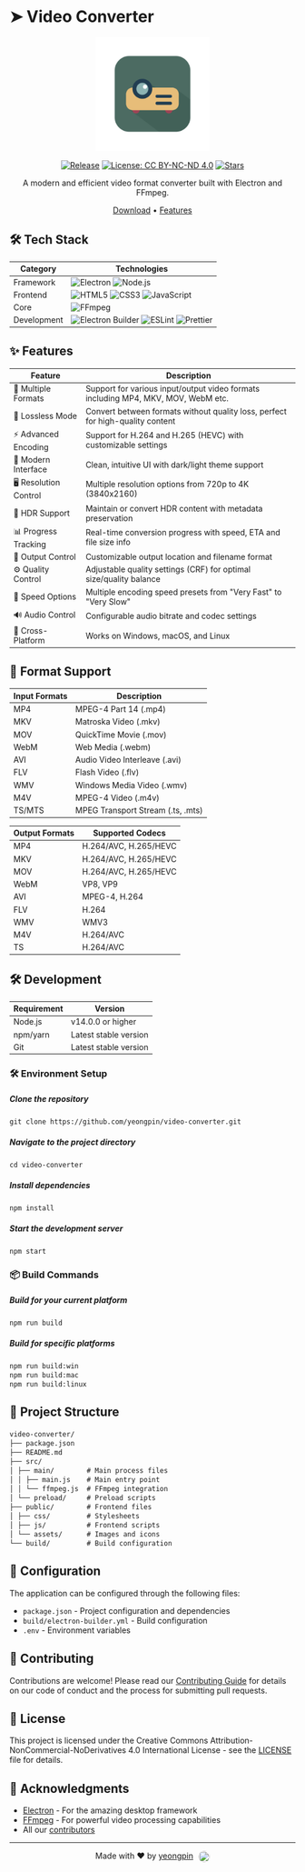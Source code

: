 # ➤ Video Converter
<div align="center">
<p align="center">
  <img src="./public/assets/app-icon.svg" alt="Video Converter Logo" width="200"/>
</p>

<p align="center">

[![Release](https://img.shields.io/github/v/release/yeongpin/video-converter?style=flat-square&logo=github&color=blue)](https://github.com/yeongpin/video-converter/releases/latest)
[![License: CC BY-NC-ND 4.0](https://img.shields.io/badge/License-CC_BY--NC--ND_4.0-lightgrey.svg)](https://creativecommons.org/licenses/by-nc-nd/4.0/)
[![Stars](https://img.shields.io/github/stars/yeongpin/video-converter?style=flat-square&logo=github)](https://github.com/yeongpin/video-converter/stargazers)

A modern and efficient video format converter built with Electron and FFmpeg.

[Download](https://github.com/yeongpin/video-converter/releases) • [Features](#features)

</p>
</div>

## 🛠 Tech Stack

| Category | Technologies |
|----------|-------------|
| Framework | ![Electron](https://img.shields.io/badge/Electron-47848F?style=flat-square&logo=electron&logoColor=white) ![Node.js](https://img.shields.io/badge/Node.js-339933?style=flat-square&logo=nodedotjs&logoColor=white) |
| Frontend | ![HTML5](https://img.shields.io/badge/HTML5-E34F26?style=flat-square&logo=html5&logoColor=white) ![CSS3](https://img.shields.io/badge/CSS3-1572B6?style=flat-square&logo=css3&logoColor=white) ![JavaScript](https://img.shields.io/badge/JavaScript-F7DF1E?style=flat-square&logo=javascript&logoColor=black) |
| Core | ![FFmpeg](https://img.shields.io/badge/FFmpeg-007808?style=flat-square&logo=ffmpeg&logoColor=white) |
| Development | ![Electron Builder](https://img.shields.io/badge/Electron_Builder-47848F?style=flat-square&logo=electron&logoColor=white) ![ESLint](https://img.shields.io/badge/ESLint-4B32C3?style=flat-square&logo=eslint&logoColor=white) ![Prettier](https://img.shields.io/badge/Prettier-F7B93E?style=flat-square&logo=prettier&logoColor=black) |

## ✨ Features

| Feature | Description |
|---------|-------------|
| 🎥 Multiple Formats | Support for various input/output video formats including MP4, MKV, MOV, WebM etc. |
| 🔄 Lossless Mode | Convert between formats without quality loss, perfect for high-quality content |
| ⚡ Advanced Encoding | Support for H.264 and H.265 (HEVC) with customizable settings |
| 🎨 Modern Interface | Clean, intuitive UI with dark/light theme support |
| 🖥️ Resolution Control | Multiple resolution options from 720p to 4K (3840x2160) |
| 🌈 HDR Support | Maintain or convert HDR content with metadata preservation |
| 📊 Progress Tracking | Real-time conversion progress with speed, ETA and file size info |
| 💾 Output Control | Customizable output location and filename format |
| ⚙️ Quality Control | Adjustable quality settings (CRF) for optimal size/quality balance |
| 🚀 Speed Options | Multiple encoding speed presets from "Very Fast" to "Very Slow" |
| 🔊 Audio Control | Configurable audio bitrate and codec settings |
| 📱 Cross-Platform | Works on Windows, macOS, and Linux |

## 📝 Format Support

| Input Formats | Description |
|--------------|-------------|
| MP4 | MPEG-4 Part 14 (.mp4) |
| MKV | Matroska Video (.mkv) |
| MOV | QuickTime Movie (.mov) |
| WebM | Web Media (.webm) |
| AVI | Audio Video Interleave (.avi) |
| FLV | Flash Video (.flv) |
| WMV | Windows Media Video (.wmv) |
| M4V | MPEG-4 Video (.m4v) |
| TS/MTS | MPEG Transport Stream (.ts, .mts) |

| Output Formats | Supported Codecs |
|---------------|------------------|
| MP4 | H.264/AVC, H.265/HEVC |
| MKV | H.264/AVC, H.265/HEVC |
| MOV | H.264/AVC, H.265/HEVC |
| WebM | VP8, VP9 |
| AVI | MPEG-4, H.264 |
| FLV | H.264 |
| WMV | WMV3 |
| M4V | H.264/AVC |
| TS | H.264/AVC |

## 🛠️ Development

| Requirement | Version |
|------------|---------|
| Node.js | v14.0.0 or higher |
| npm/yarn | Latest stable version |
| Git | Latest stable version |

### 🛠️ Environment Setup

##### Clone the repository
```
git clone https://github.com/yeongpin/video-converter.git
```

##### Navigate to the project directory
```
cd video-converter
```

##### Install dependencies
```
npm install
```

##### Start the development server
```
npm start
```

### 📦 Build Commands

##### Build for your current platform
```
npm run build
```

##### Build for specific platforms
```
npm run build:win
npm run build:mac
npm run build:linux
```

## 📁 Project Structure 

``` plaintext
video-converter/
├── package.json
├── README.md
├── src/
│ ├── main/        # Main process files
│ │ ├── main.js    # Main entry point
│ │ └── ffmpeg.js  # FFmpeg integration
│ └── preload/     # Preload scripts
├── public/        # Frontend files
│ ├── css/         # Stylesheets
│ ├── js/          # Frontend scripts
│ └── assets/      # Images and icons
└── build/         # Build configuration
```

## 🔧 Configuration

The application can be configured through the following files:
- `package.json` - Project configuration and dependencies
- `build/electron-builder.yml` - Build configuration
- `.env` - Environment variables

## 🤝 Contributing

Contributions are welcome! Please read our [Contributing Guide](CONTRIBUTING.md) for details on our code of conduct and the process for submitting pull requests.

## 📄 License

This project is licensed under the Creative Commons Attribution-NonCommercial-NoDerivatives 4.0 International License - see the [LICENSE](LICENSE.md) file for details.

## 🙏 Acknowledgments

- [Electron](https://www.electronjs.org/) - For the amazing desktop framework
- [FFmpeg](https://ffmpeg.org/) - For powerful video processing capabilities
- All our [contributors](https://github.com/yeongpin/video-converter/graphs/contributors)

---

<p align="center">
  Made with ❤️ by <a href="https://github.com/yeongpin">yeongpin</a>
  <img src="https://github.com/yeongpin.png" width="20" height="20" style="border-radius:50%; vertical-align: middle; margin-left: 5px;"/>
</p>





